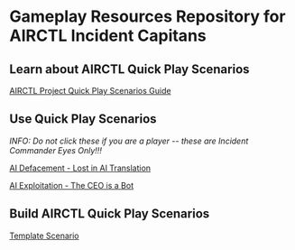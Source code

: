 # Gameplay Resources Repository for AIRCTL Incident Capitans

## Learn about AIRCTL Quick Play Scenarios

[AIRCTL Project Quick Play Scenarios Guide](https://github.com/airctl/airctl-gameplay-resources/blob/main/scenarios/AIRCTL-Project-Quick-Play-Scenarios-Guide.md)

## Use Quick Play Scenarios 

*INFO: Do not click these if you are a player -- these are Incident Commander Eyes Only!!!*

[AI Defacement - Lost in AI Translation](https://github.com/airctl/airctl-gameplay-resources/blob/main/scenarios/DEFACEMENT_Lost-In-Translation.md)

[AI Exploitation - The CEO is a Bot](https://github.com/airctl/airctl-gameplay-resources/blob/main/scenarios/EXPLOITATION_The-CEO-is-a-Bot.md)

## Build AIRCTL Quick Play Scenarios

[Template Scenario](https://github.com/airctl/airctl-gameplay-resources/blob/main/scenarios/TEMPLATE-SCENARIO.md)
